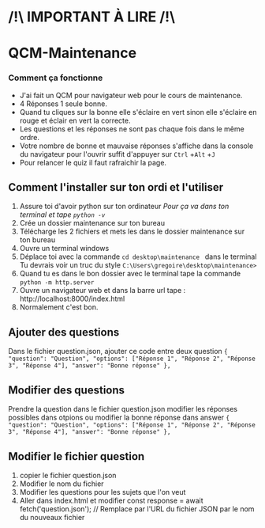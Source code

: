 # /!\ IMPORTANT À LIRE /!\
# QCM-Maintenance
### Comment ça fonctionne 
* J'ai fait un QCM pour navigateur web pour le cours de maintenance.
* 4 Réponses 1 seule bonne.
* Quand tu cliques sur la bonne elle s'éclaire en vert sinon elle s'éclaire en rouge et éclair en vert la correcte.
* Les questions et les réponses ne sont pas chaque fois dans le même ordre. 
* Votre nombre de bonne et mauvaise réponses s'affiche dans la console du navigateur pour l'ouvrir suffit d'appuyer sur `Ctrl` +`Alt` +`J`
* Pour relancer le quiz il faut rafraichir la page.


## Comment l'installer sur ton ordi et l'utiliser
1) Assure toi d'avoir python sur ton ordinateur _Pour ça va dans ton terminal et tape `python -v`_
2) Crée un dossier maintenance sur ton bureau
3) Télécharge les 2 fichiers et mets les dans le dossier maintenance sur ton bureau
4) Ouvre un terminal windows
5)  Déplace toi avec la commande `cd desktop\maintenance `  dans le terminal 
   Tu devrais voir un truc du style `C:\Users\gregoire\desktop\maintenance>` 
6) Quand tu es dans le bon dossier avec le terminal tape la commande `python -m http.server` 
7) Ouvre un navigateur web et dans la barre url tape : http://localhost:8000/index.html
8) Normalement c'est bon.


## Ajouter des questions 
Dans le fichier question.json, ajouter ce code entre deux question
 `{
                "question": "Question",
                "options": ["Réponse 1", "Réponse 2", "Réponse 3", "Réponse 4"],
                "answer": "Bonne réponse"
 }, `

 
## Modifier des questions
Prendre la question dans le fichier question.json 
modifier les réponses possibles dans otpions ou modifier la bonne réponse dans answer
 `{
                "question": "Question",
                "options": ["Réponse 1", "Réponse 2", "Réponse 3", "Réponse 4"],
                "answer": "Bonne réponse"
 }, `


 ## Modifier le fichier question
 1) copier le fichier question.json
 2) Modifier le nom du fichier
 3) Modifier les questions pour les sujets que l'on veut
 4) Aller dans index.html et modifier  const response = await fetch('question.json');  // Remplace par l'URL du fichier JSON par le nom du nouveaux fichier


